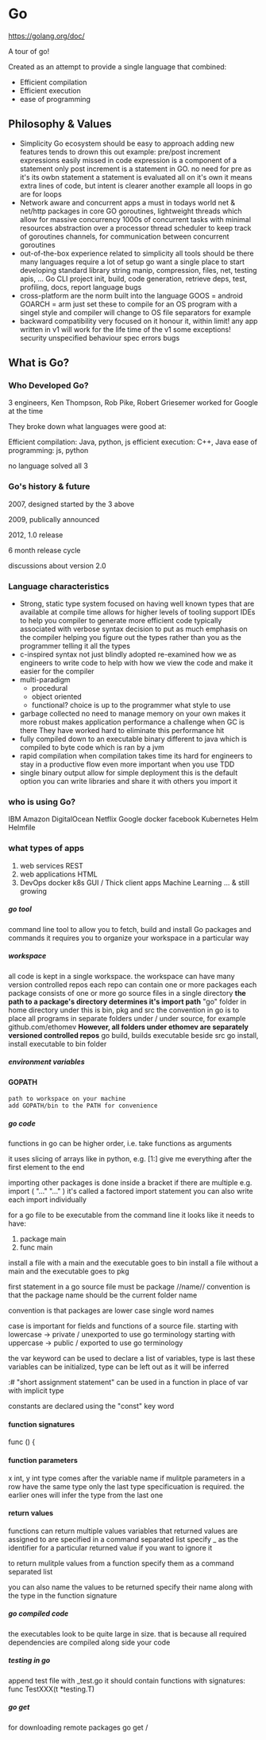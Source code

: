 # Go

https://golang.org/doc/

A tour of go!

Created as an attempt to provide a single language that combined:

* Efficient compilation
* Efficient execution
* ease of programming

## Philosophy & Values

* Simplicity
	Go ecosystem should be easy to approach
	adding new features tends to drown this out
	example:
		pre/post increment expressions
		easily missed in code
		expression is a component of a statement
		only post increment is a statement in GO.
			no need for pre as it's its owbn statement
		a statement is evaluated all on it's own
	it means extra lines of code, but intent is clearer
	another example
		all loops in go are for loops
* Network aware and concurrent apps
	a must in todays world
	net & net/http packages in core GO
	goroutines, lightweight threads which allow for massive concurrency
		1000s of concurrent tasks with minimal resources
		abstraction over a processor thread
		scheduler to keep track of goroutines
	channels, for communication between concurrent goroutines
* out-of-the-box experience
	related to simplicity
	all tools should be there
	many languages require a lot of setup
	go want a single place to start developing
	standard library
		string manip, compression, files, net, testing apis, ...
	Go CLI
		project init, build, code generation, retrieve deps, test, profiling, docs, report language bugs
* cross-platform
	are the norm
	built into the language
	GOOS = android
	GOARCH = arm
	just set these to compile for an OS
	program with a singel style and compiler will change to OS
		file separators for example
* backward compatibility
	very focused on it
	honour it, within limit!
	any app written in v1 will work for the life time of the v1
	some exceptions!
		security
		unspecified behaviour
		spec errors
		bugs

## What is Go?

### Who Developed Go?

3 engineers, Ken Thompson, Rob Pike, Robert Griesemer
worked for Google at the time

They broke down what languages were good at:

Efficient compilation: Java, python, js
efficient execution: C++, Java
ease of programming: js, python

no language solved all 3

### Go's history & future

2007, designed started by the 3 above

2009, publically announced

2012, 1.0 release

6 month release cycle

discussions about version 2.0

### Language characteristics

* Strong, static type system
	focused on having well known types that are available at compile time
	allows for higher levels of tooling support
		IDEs to help you
		compiler to generate more efficient code
	typically associated with verbose syntax
		decision to put as much emphasis on the compiler helping you figure out the types
		rather than you as the programmer telling it all the types
* c-inspired syntax
	not just blindly adopted
	re-examined how we as engineers to write code
		to help with how we view the code
		and make it easier for the compiler
* multi-paradigm
	* procedural
	* object oriented
	* functional?
	choice is up to the programmer what style to use
* garbage collected
	no need to manage memory on your own
	makes it more robust
	makes application performance a challenge when GC is there
	They have worked hard to eliminate this performance hit
* fully compiled
	down to an executable binary
	different to java which is compiled to byte code which is ran by a jvm
* rapid compilation
	when compilation takes time its hard for engineers to stay in a productive flow
	even more important when you use TDD
* single binary output
	allow for simple deployment
	this is the default option
	you can write libraries and share it with others you import it

### who is using Go?

IBM
Amazon
DigitalOcean
Netflix
Google
docker
facebook
Kubernetes
Helm
Helmfile

### what types of apps

1. web services
	REST
2. web applications
	HTML
3. DevOps
	docker
	k8s
GUI / Thick client apps
Machine Learning
... & still growing

##### go tool #####

command line tool to allow you to fetch, build and install Go packages and commands
it requires you to organize your workspace in a particular way

##### workspace #####
all code is kept in a single workspace.
	the workspace can have many version controlled repos
	each repo can contain one or more packages
	each package consists of one or more go source files in a single directory
	**the path to a package's directory determines it's import path**
"go" folder in home directory
	under this is bin, pkg and src
		the convention in go is to place all programs in separate folders under <scm>/<userid> under source, for example github.com/ethomev
		**However, all folders under ethomev are separately versioned controlled repos**
	go build, builds executable beside src
	go install, install executable to bin folder


##### environment variables #####

#### GOPATH ####
	path to workspace on your machine
	add GOPATH/bin to the PATH for convenience


##### go code #####

functions in go can be higher order, i.e. take functions as arguments

it uses slicing of arrays like in python, e.g. [1:] give me everything after the first element to the end

importing other packages is done inside a bracket if there are multiple
e.g.
import (
	"..."
	"..."
)
it's called a factored import statement
you can also write each import individually

for a go file to be executable from the command line it looks like it needs to have:
1. package main
2. func main

install a file with a main and the executable goes to bin
install a file without a main and the executable goes to pkg

first statement in a go source file must be package //name//
convention is that the package name should be the current folder name

convention is that packages are lower case single word names

case is important for fields and functions of a source file.
starting with lowercase -> private / unexported to use go terminology
starting with uppercase -> public / exported to use go terminology

the var keyword can be used to declare a list of variables, type is last
these variables can be initialized, type can be left out as it will be inferred

:# "short assignment statement"
	can be used in a function in place of var with implicit type

constants are declared using the "const" key word

#### function signatures ####

func <pointer> <name>(<parameters>) <returns> {

#### function parameters ####
x int, y int
type comes after the variable name
if mulitple parameters in a row have the same type only the last type specificuation is required.
	the earlier ones will infer the type from the last one

#### return values ####

functions can return multiple values
variables that returned values are assigned to are specified in a command separated list
specify _ as the identifier for a particular returned value if you want to ignore it

to return mulitple values from a function specify them as a command separated list

you can also name the values to be returned
specify their name along with the type in the function signature

##### go compiled code #####

the executables look to be quite large in size.
that is because all required dependencies are compiled along side your code

##### testing in go #####

append test file with _test.go
it should contain functions with signatures: func TestXXX(t *testing.T)

##### go get #####
for downloading remote packages
go get <scm>/<import path>
